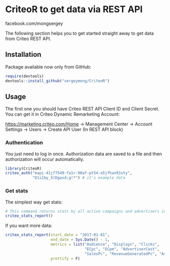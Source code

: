CriteoR to get data via REST API
================
facebook.com/mongsergey

<!-- README.md is generated from README.Rmd. Please edit that file -->

The following section helps you to get started straight away to get data
from Criteo REST API.

## Installation

Package available now only from GitHub:

``` r
require(devtools)
devtools::install_github("sergeymong/CriteoR")
```

## Usage

The first one you should have Criteo REST API Client ID and Client
Secret. You can get it in Criteo Dynamic Remarketing Account:

<https://marketing.criteo.com/Home> -\> Management Center -\> Account
Settings -\> Users -\> Create API User (In REST API block)

### Authentication

You just need to log in once. Authorization data are saved to a file and
then authorization will occur automatically.

``` r
library(CriteoR)
criteo_auth("mapi-41jf7549-fa1r-90af-pt54-o5jfhan91nty",
            "D1s1by_X)Dgasd;g!*") # it's example data
```

### Get stats

The simplest way get
stats:

``` r
# This command returns stats by all active campaigns and advertisers in your account for yesterday
criteo_stats_report()
```

If you want more data:

``` r
criteo_stats_report(start_date = "2017-01-01", 
                    end_date = Sys.Date() - 1,
                    metrics = list("Audience", "Displays", "Clicks", 
                                   "ECpc", "ECpm", "AdvertiserCost", 
                                   "SalesPc", "RevenueGeneratedPc", "AverageCart"),
                    prettify = F)
```
